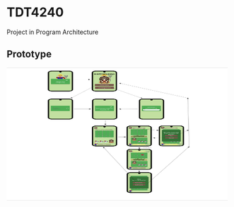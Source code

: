 # TDT4240
Project in Program Architecture

## Prototype
<img src="./assets/Prototype.png"  width="500" height="300">  
